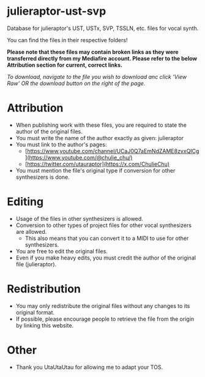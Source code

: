 # julieraptor-ust-svp
Database for julieraptor's UST, USTx, SVP, TSSLN, etc. files for vocal synth.

You can find the files in their respective folders!

**Please note that these files may contain broken links as they were transferred directly from my Mediafire account. Please refer to the below Attribution section for current, correct links.**

_To download, navigate to the file you wish to download anc click 'View Raw' OR the download button on the right of the page._

# Attribution
- When publishing work with these files, you are required to state the author of the original files.
- You must write the name of the author exactly as given: julieraptor
- You must link to the author's pages:
  - [https://www.youtube.com/channel/UCaJ0Q7aEmNdZAME8zvxQICg](https://www.youtube.com/@chulie_chu/)
  - [https://twitter.com/utauraptor](https://x.com/ChulieChu)
- You must mention the file's original type if conversion for other synthesizers is done.

# Editing
- Usage of the files in other synthesizers is allowed.
- Conversion to other types of project files for other vocal synthesizers are allowed.
  - This also means that you can convert it to a MIDI to use for other synthesizers.
- You are free to edit the original files.
- Even if you make heavy edits, you must credit the author of the original file (julieraptor).

# Redistribution
- You may only redistribute the original files without any changes to its original format.
- If possible, please encourage people to retrieve the file from the origin by linking this website.

# Other
- Thank you UtaUtaUtau for allowing me to adapt your TOS.
